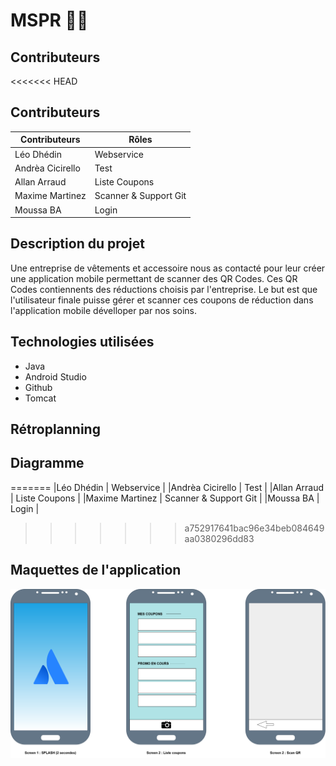 # MSPR 🐱‍🐉

## Contributeurs

<<<<<<< HEAD
## Contributeurs

| Contributeurs    | Rôles                 |
| ---------------- | --------------------- |
| Léo Dhédin       | Webservice            |
| Andrèa Cicirello | Test                  |
| Allan Arraud     | Liste Coupons         |
| Maxime Martinez  | Scanner & Support Git |
| Moussa BA        | Login                 |

## Description du projet

Une entreprise de vêtements et accessoire nous as contacté pour leur créer une application mobile permettant de scanner des QR Codes. Ces QR Codes contiennents des réductions choisis par l'entreprise. Le but est que l'utilisateur finale puisse gérer et scanner ces coupons de réduction dans l'application mobile dévelloper par nos soins.

## Technologies utilisées

* Java
* Android Studio  
* Github  
* Tomcat

## Rétroplanning

## Diagramme
=======
|Léo Dhédin       |  Webservice            |
|Andrèa Cicirello |  Test                  |
|Allan Arraud     |  Liste Coupons         |
|Maxime Martinez  |  Scanner & Support Git |
|Moussa BA        |  Login                 |
>>>>>>> a752917641bac96e34beb084649aa0380296dd83

## Maquettes de l'application

![alt text](Maquette_Appli.png)
